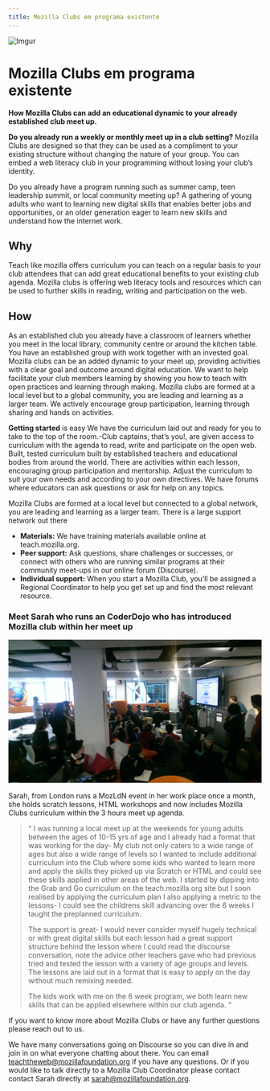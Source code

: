 ```yaml
---
title: Mozilla Clubs em programa existente
---
```

![Imgur](http://i.imgur.com/LWGqCAS.png?1)


# Mozilla Clubs em programa existente


**How Mozilla Clubs can add an educational dynamic to your already established club meet up.**

**Do you already run  a weekly or monthly meet up in a club setting?** Mozilla Clubs are designed so that they can be used as a compliment to your existing structure without changing the nature of your group. You can embed a web literacy club in your programming  without losing your club’s identity.

Do you already have a program running such as summer camp, teen leadership summit, or local community meeting up? A gathering of young adults who want to learning new digital skills that enables better jobs and opportunities, or an older generation eager to learn new skills and understand how the internet work.

## Why
Teach like mozilla offers curriculum you can teach on a regular basis to your club attendees that can add great educational benefits to your existing club agenda. Mozilla clubs is offering web literacy tools and resources which can be used to further skills in reading, writing and participation on the web.


## How
As an established club you already have a classroom of learners whether you meet in the local library, community centre or around the kitchen table. You have an established group with work together with an invested goal.  Mozilla clubs can be an added dynamic to your meet up, providing activities with a clear goal and outcome around digital education. We want to help facilitate your club members learning by showing you how to teach with open practices and learning through making. Mozilla clubs are formed at a local level but to a global community, you are leading and learning as a larger team. 
We actively encourage group participation, learning through sharing and hands on activities. 

**Getting started** is easy  We have the curriculum laid out and ready for you to take to the top of the room.-Club captains, that’s you!, are given access to curriculum with the agenda to read, write and participate on the open web. Built, tested curriculum built by established teachers and educational bodies from around the world. There are activities within each lesson, encouraging group participation and mentorship.
Adjust the curriculum to suit your own needs and according to your own directives. We have forums where educators can ask questions or ask for help on any topics. 


Mozilla Clubs are formed at a local level but connected to a global network, you are leading and learning as a larger team. There is a large support network out there

* **Materials:** We have training materials available online at teach.mozilla.org.
* **Peer support:** Ask questions, share challenges or successes, or connect with others who are running similar programs at their community meet-ups in our online forum (Discourse). 
* **Individual support:** When you start a Mozilla Club, you’ll be assigned a Regional Coordinator to help you get set up and find the most relevant resource.


### Meet Sarah who runs an CoderDojo who has introduced Mozilla club within her meet up

![Sarah and CoderDojo](img/sarah.png)

Sarah, from London runs a MozLdN event in her work place once a month, she holds scratch lessons, HTML workshops and now includes Mozilla Clubs curriculum within the 3 hours meet up agenda.


> “ I was running a local meet up at the weekends for young adults between the ages of 10-15 yrs of age and I already had a format that was working for the day- 
>My club not only caters to a wide range of ages but also a wide range of levels so I wanted to include additional curriculum into the Club where some kids who wanted to learn more and apply the skills they picked up via Scratch or HTML and could see these skills applied in other areas of the web.
>I started by dipping  into the Grab and Go curriculum on the teach.mozilla.org site but I soon realised by applying the curriculum plan I also applying a metric to the lessons- I could see the childrens skill advancing over the 6 weeks I taught the preplanned curriculum.
>
>The support is great- I would never consider myself hugely technical or with great digital skills but each lesson had a great support structure behind the lesson where I could read the discourse conversation, note the advice other teachers gave who had previous tried and tested the lesson with a variety of age groups and levels.
>The lessons are laid out in a format that is easy to apply on the day without much remixing needed.
>
>The kids work with me on the 6 week program, we both learn new skills that can be applied elsewhere within our club agenda. “




If you want to know more about Mozilla Clubs or have any further questions please reach out to us.

We have many conversations going on Discourse so you can dive in and join in on what everyone chatting about there. You can email [teachtheweb@mozillafoundation.org](mailto:teachtheweb@mozillafoundation.org) if you have any questions. 
Or if you would like to talk directly to a Mozilla Club Coordinator please contact contact Sarah directly at [sarah@mozillafoundation.org](mailto:sarah@mozillafoundation.org).










